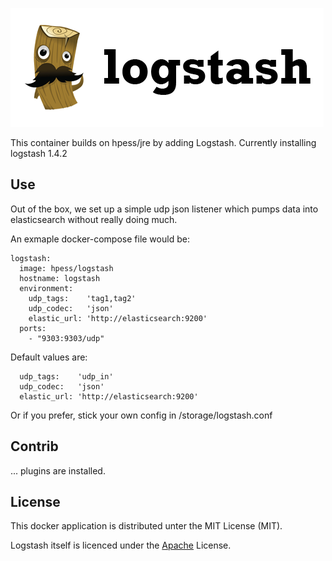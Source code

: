 ![Logstash](/logstash.png?raw=true "Logstash")

This container builds on hpess/jre by adding Logstash. Currently installing logstash 1.4.2

## Use
Out of the box, we set up a simple udp json listener which pumps data into elasticsearch without really doing much.

An exmaple docker-compose file would be:
```
logstash:
  image: hpess/logstash
  hostname: logstash
  environment:
    udp_tags:    'tag1,tag2'
    udp_codec:   'json'
    elastic_url: 'http://elasticsearch:9200'                                                                          
  ports:
    - "9303:9303/udp"
```
Default values are:
``` 
  udp_tags:    'udp_in'
  udp_codec:   'json'
  elastic_url: 'http://elasticsearch:9200'
```

Or if you prefer, stick your own config in /storage/logstash.conf

## Contrib
... plugins are installed.

## License
This docker application is distributed unter the MIT License (MIT).

Logstash itself is licenced under the [Apache](https://github.com/elastic/logstash/blob/master/LICENSE) License.
